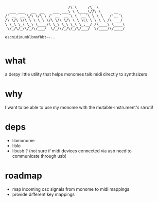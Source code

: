 ```
                              __       ___             
                             /\ \     /\_ \            
  ___ ___   __  __    ___ ___\ \ \____\//\ \      __   
/' __` __`\/\ \/\ \ /' __` __`\ \ '__`\ \ \ \   /'__`\ 
/\ \/\ \/\ \ \ \_\ \/\ \/\ \/\ \ \ \L\ \ \_\ \_/\  __/ 
\ \_\ \_\ \_\ \____/\ \_\ \_\ \_\ \_,__/ /\____\ \____\
 \/_/\/_/\/_/\/___/  \/_/\/_/\/_/\/___/  \/____/\/____/
                                                       
oscmidimumblbmmfbbt~-..
                                                  
```

# what 

a derpy little utility that helps monomes talk midi directly to synthsizers

# why

I want to be able to use my monome with the mutable-instrument's shruti!

# deps

  - libmonome
  - liblo
  - libusb ? (not sure if midi devices connected via usb need to communicate through usb)

# roadmap

  - map incoming osc signals from monome to midi mappings
  - provide different key mappings